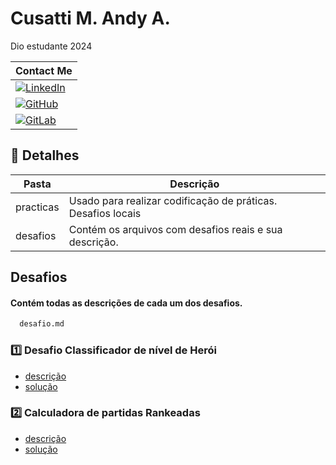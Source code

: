 # Cusatti M. Andy A.
Dio estudante 2024

|Contact Me|
|-|
|[![LinkedIn](https://img.shields.io/badge/Pre-LinkedIn-blue?logo=linkedin)](https://www.linkedin.com/in/andy-cusatti/)
|[![GitHub](https://img.shields.io/badge/CVN-GitHub-black?logo=github)](https://github.com/macuare/dio-lab-open-source)
|[![GitLab](https://img.shields.io/badge/CVN-GitLab-orange?logo=gitlab)](https://gitlab.com/macuare)|


## 🚀 Detalhes
|Pasta|Descrição|
|-|-|
|practicas|Usado para realizar codificação de práticas. Desafios locais|
|desafios|Contém os arquivos com desafios reais e sua descrição.|

## Desafios
#### Contém todas as descrições de cada um dos desafios.
```https://github.com/macuare/desafio-felipao/blob/main/desafio.md
  desafio.md
```
### 1️⃣ Desafio Classificador de nível de Herói
- [descrição](https://github.com/macuare/desafio-felipao/blob/main/src/desafios/Desafio_1.md)
- [solução](https://github.com/macuare/desafio-felipao/blob/main/src/desafios/Desafio_1.js)
### 2️⃣ Calculadora de partidas Rankeadas
- [descrição](https://github.com/macuare/desafio-felipao/blob/main/src/desafios/Desafio_2.md)
- [solução](https://github.com/macuare/desafio-felipao/blob/main/src/desafios/Desafio_2.js)